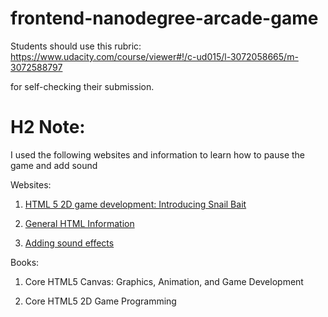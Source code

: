 frontend-nanodegree-arcade-game
===============================

Students should use this rubric: https://www.udacity.com/course/viewer#!/c-ud015/l-3072058665/m-3072588797

for self-checking their submission.

# H2 Note:

I used the following websites and information to learn how to pause the game and add sound

Websites:

1. [HTML 5 2D game development: Introducing Snail Bait](http://www.ibm.com/developerworks/library/j-html5-game1/)

2. [General HTML Information](http://www.w3schools.com/)

3. [Adding sound effects](http://stackoverflow.com/questions/1933969/sound-effects-in-javascript-html5)


Books:

1. Core HTML5 Canvas: Graphics, Animation, and Game Development

2. Core HTML5 2D Game Programming

